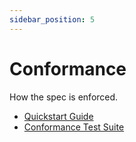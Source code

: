 ```yaml
---
sidebar_position: 5
---
```


# Conformance

How the spec is enforced.

- [Quickstart Guide](fb/quickstart.md)
- [Conformance Test Suite](testsuite.md)
